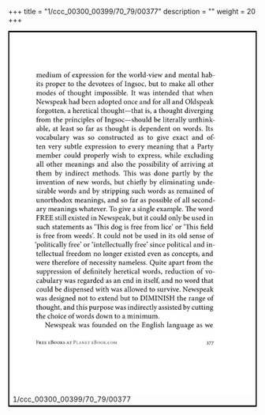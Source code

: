 +++
title = "1/ccc_00300_00399/70_79/00377"
description = ""
weight = 20
+++

<table style="border:2px solid black;max-width:800px;max-height:800px;" 
><tr><td>
<img class="center-fit-jpg"
src="/jpg_/out_jpg_1984__377.jpg">
1/ccc_00300_00399/70_79/00377
</img></td></tr></table>
